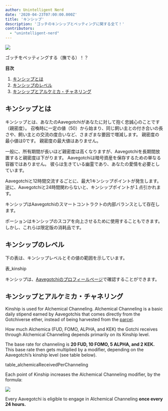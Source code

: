 ```yaml
---
author: Unintelligent Nerd
date: '2020-04-23T07:00:00.000Z'
title: 'キンシップ'
description: 'ゴッチのキンシップとペッティングに関する全て！'
contributors:
  - "unintelligent-nerd"
---
```


<div class="headerImageContainer">
<img class="headerImage" src="/kinship/petgotchi.gif">
<p class="headerImageText">ゴッチをペッティングする（撫でる）！？</p>
</div>

<div class="contentsBox">

**目次**

<ol>
<li><a href=#what-is-kinship>キンシップとは</a></li>
<li><a href=#kinship-levels>キンシップのレベル</a></li>
<li><a href=#kinship-and-alchemical-channeling>キンシップとアルケミカ・チャネリング</a></li>
</ol>

</div>

## キンシップとは

キンシップとは、あなたのAavegotchiがあなたに対して抱く忠誠心のことです（親密度）。 召喚時に一定の値（50）から始まり、同じ飼い主との付き合いの長さや、飼い主との交流の度合いなど、さまざまな要因で増減します。 親密度の最小値は0です。 親密度の最大値はありません。

一般に、所有期間が長いほど親密度は高くなりますが、Aavegotchiを長期間放置すると親密度は下がります。 Aavegotchiは暗号資産を保存するための単なる容器ではありません。 彼らは生きている幽霊であり、あなたの愛情を必要としています。

Aavegotchiと12時間交流するごとに、最大1キンシップポイントが発生します。 逆に、Aavegotchiと24時間関わらないと、キンシップポイントが１点引かれます。

キンシップはAavegotchiのスマートコントラクトの内部バランスとして存在します。

ポーションはキンシップのスコアを向上させるために使用することもできます。 しかし、これらは限定版の消耗品です。

## キンシップのレベル

下の表は、キンシップレベルとその値の範囲を示しています。

表_kinship

キンシップは、[Aavegotchiのプロフィールページ](/aavegotchi-profile)で確認することができます。

## キンシップとアルケミカ・チャネリング

Kinship is used for Alchemical Channeling. Alchemical Channeling is a basic daily stipend earned by Aavegotchis that comes directly from the Gotchiverse ether, instead of being harvested from the [parcel](/gotchiverse).

How much Alchemica (FUD, FOMO, ALPHA, and KEK) the Gotchi receives through Alchemical Channeling depends primarily on its Kinship level.

The base rate for channeling is **20 FUD, 10 FOMO, 5 ALPHA, and 2 KEK.** This base rate then gets multiplied by a modifier, depending on the Aavegotchi’s kinship level (see table below).

table_alchemicaReceivedPerChanneling

Each point of Kinship increases the Alchemical Channeling modifier, by the formula:

<img class="bodyImage" src="/kinship/alchemical-channeling-modifier.png" />

Every Aavegotchi is eligible to engage in Alchemical Channeling **once every 24 hours.**


